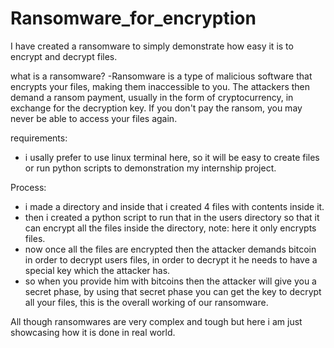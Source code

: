 # Ransomware_for_encryption
I have created a ransomware to simply demonstrate how easy it is to encrypt and decrypt files.

what is a ransomware?
-Ransomware is a type of malicious software that encrypts your files, making them inaccessible to you. The attackers then demand a ransom payment, usually in the form of cryptocurrency, in exchange for the decryption key. If you don't pay the ransom, you may never be able to access your files again.

requirements:
- i usally prefer to use linux terminal here, so it will be easy to create files or run python scripts to demonstration my internship project.

Process:
- i made a directory and inside that i created 4 files with contents inside it.
- then i created a python script to run that in the users directory so that it can encrypt all the files inside the directory, note: here it only encrypts files.
- now once all the files are encrypted then the attacker demands bitcoin in order to decrypt users files, in order to decrypt it he needs to have a special key which the attacker has.
- so when you provide him with bitcoins then the attacker will give you a secret phase, by using that secret phase you can get the key to decrypt all your files, this is the overall working of our ransomware.

All though ransomwares are very complex and tough but here i am just showcasing how it is done in real world.

